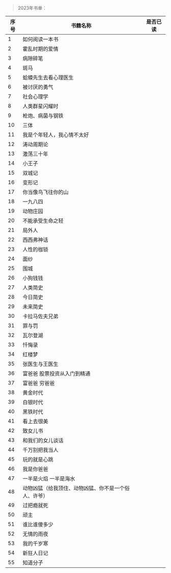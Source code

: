 >2023年书单：

| 序号 | 书籍名称 | 是否已读 |
| --- | --- |--- |
| 1 | 如何阅读一本书 | |
| 2 | 霍乱时期的爱情 | |
| 3 | 病隙碎笔 | |
| 4 | 斑马 | |
| 5 | 蛤蟆先生去看心理医生 | |
| 6 | 被讨厌的勇气 | |
| 7 | 社会心理学 | |
| 8 | 人类群星闪耀时 | |
| 9 | 枪炮、病菌与钢铁 | |
| 10 | 三体	| |
| 11 | 我是个年轻人，我心情不太好 | |
| 12 | 涛动周期论 | |
| 13 | 激荡三十年 | |
| 14 | 小王子 | |
| 15 | 双城记 | |
| 16 | 变形记 | |
| 17 | 你当像鸟飞往你的山 | |
| 18 | 一九八四 | |
| 19 | 动物庄园 | |
| 20 | 不能承受生命之轻 | |
| 21 | 局外人 | |
| 22 | 西西弗神话 | |
| 23 | 人性的枷锁 | |
| 24 | 面纱 | |
| 25 | 围城 | |
| 26 | 小狗钱钱 | |
| 27 | 人类简史 | |
| 28 | 今日简史 | |
| 29 | 未来简史 | |
| 30 | 卡拉马佐夫兄弟 | |
| 31 | 罪与罚 | |
| 32 | 瓦尔登湖 | |
| 33 | 忏悔录 | |
| 34 | 红楼梦 | |
| 35 | 张医生与王医生 | |
| 36 | 富爸爸 股票投资从入门到精通 | |
| 37 | 富爸爸 穷爸爸 | |
| 38 | 黄金时代 | |
| 39 | 白银时代 | |
| 40 | 黑铁时代 | |
| 41 | 看上去很美 | |
| 42 | 致女儿书 | |
| 43 | 和我们的女儿谈话 | |
| 44 | 千万别把我当人 | |
| 45 | 玩的就是心跳 | |
| 46 | 我是你爸爸 | |
| 47 | 一半是火焰 一半是海水 | |
| 48 | 动物凶猛（给我顶住、动物凶猛、你不是一个俗人、许爷） | |
| 49 | 过把瘾就死 | |
| 50 | 顽主 | |
| 51 | 谁比谁傻多少 | |
| 52 | 无情的雨夜 | |
| 53 | 我的千岁寒 | |
| 54 | 新狂人日记 | |
| 55 | 知道分子 | |
